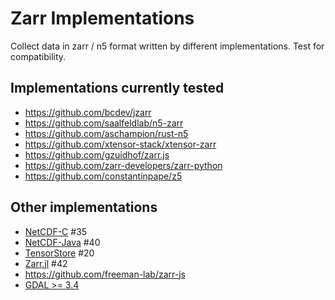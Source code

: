 # Zarr Implementations

Collect data in zarr / n5 format written by different implementations.
Test for compatibility.

## Implementations currently tested


* https://github.com/bcdev/jzarr
* https://github.com/saalfeldlab/n5-zarr
* https://github.com/aschampion/rust-n5
* https://github.com/xtensor-stack/xtensor-zarr
* https://github.com/gzuidhof/zarr.js
* https://github.com/zarr-developers/zarr-python
* https://github.com/constantinpape/z5


## Other implementations

* [NetCDF-C](https://github.com/Unidata/netcdf-c) #35
* [NetCDF-Java](https://github.com/Unidata/netcdf-java) #40
* [TensorStore](https://google.github.io/tensorstore/driver/zarr/index.html) #20
* [Zarr.jl](https://github.com/meggart/Zarr.jl) #42
* https://github.com/freeman-lab/zarr-js
* [GDAL >= 3.4](https://gdal.org/drivers/raster/zarr.html)
